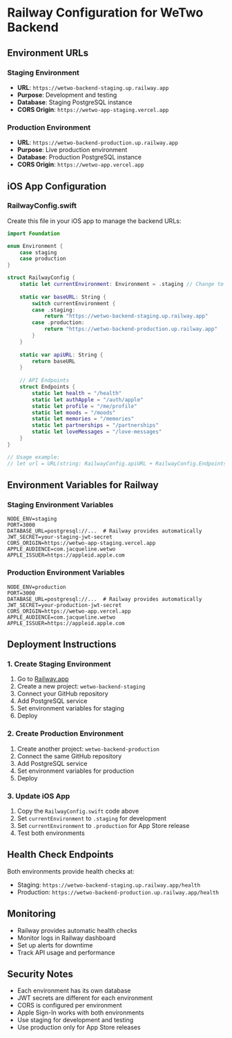 # Railway Configuration for WeTwo Backend

## Environment URLs

### Staging Environment
- **URL**: `https://wetwo-backend-staging.up.railway.app`
- **Purpose**: Development and testing
- **Database**: Staging PostgreSQL instance
- **CORS Origin**: `https://wetwo-app-staging.vercel.app`

### Production Environment
- **URL**: `https://wetwo-backend-production.up.railway.app`
- **Purpose**: Live production environment
- **Database**: Production PostgreSQL instance
- **CORS Origin**: `https://wetwo-app.vercel.app`

## iOS App Configuration

### RailwayConfig.swift
Create this file in your iOS app to manage the backend URLs:

```swift
import Foundation

enum Environment {
    case staging
    case production
}

struct RailwayConfig {
    static let currentEnvironment: Environment = .staging // Change to .production for release
    
    static var baseURL: String {
        switch currentEnvironment {
        case .staging:
            return "https://wetwo-backend-staging.up.railway.app"
        case .production:
            return "https://wetwo-backend-production.up.railway.app"
        }
    }
    
    static var apiURL: String {
        return baseURL
    }
    
    // API Endpoints
    struct Endpoints {
        static let health = "/health"
        static let authApple = "/auth/apple"
        static let profile = "/me/profile"
        static let moods = "/moods"
        static let memories = "/memories"
        static let partnerships = "/partnerships"
        static let loveMessages = "/love-messages"
    }
}

// Usage example:
// let url = URL(string: RailwayConfig.apiURL + RailwayConfig.Endpoints.authApple)!
```

## Environment Variables for Railway

### Staging Environment Variables
```env
NODE_ENV=staging
PORT=3000
DATABASE_URL=postgresql://...  # Railway provides automatically
JWT_SECRET=your-staging-jwt-secret
CORS_ORIGIN=https://wetwo-app-staging.vercel.app
APPLE_AUDIENCE=com.jacqueline.wetwo
APPLE_ISSUER=https://appleid.apple.com
```

### Production Environment Variables
```env
NODE_ENV=production
PORT=3000
DATABASE_URL=postgresql://...  # Railway provides automatically
JWT_SECRET=your-production-jwt-secret
CORS_ORIGIN=https://wetwo-app.vercel.app
APPLE_AUDIENCE=com.jacqueline.wetwo
APPLE_ISSUER=https://appleid.apple.com
```

## Deployment Instructions

### 1. Create Staging Environment
1. Go to [Railway.app](https://railway.app)
2. Create a new project: `wetwo-backend-staging`
3. Connect your GitHub repository
4. Add PostgreSQL service
5. Set environment variables for staging
6. Deploy

### 2. Create Production Environment
1. Create another project: `wetwo-backend-production`
2. Connect the same GitHub repository
3. Add PostgreSQL service
4. Set environment variables for production
5. Deploy

### 3. Update iOS App
1. Copy the `RailwayConfig.swift` code above
2. Set `currentEnvironment` to `.staging` for development
3. Set `currentEnvironment` to `.production` for App Store release
4. Test both environments

## Health Check Endpoints

Both environments provide health checks at:
- Staging: `https://wetwo-backend-staging.up.railway.app/health`
- Production: `https://wetwo-backend-production.up.railway.app/health`

## Monitoring

- Railway provides automatic health checks
- Monitor logs in Railway dashboard
- Set up alerts for downtime
- Track API usage and performance

## Security Notes

- Each environment has its own database
- JWT secrets are different for each environment
- CORS is configured per environment
- Apple Sign-In works with both environments
- Use staging for development and testing
- Use production only for App Store releases
